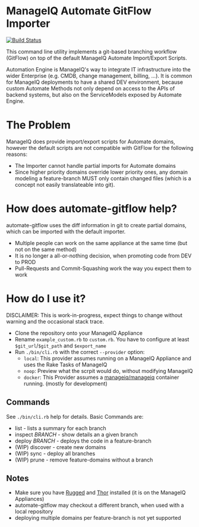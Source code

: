 # ManageIQ Automate GitFlow Importer
[![Build Status](https://travis-ci.org/ThomasBuchinger/automate-gitflow.svg?branch=master)](https://travis-ci.org/ThomasBuchinger/automate-gitflow)

This command line utility implements a git-based branching workflow (GitFlow) on top of the default ManageIQ Automate Import/Export Scripts.

Automation Engine is ManageIQ's way to integrate IT infrastructure into the wider Enterprise (e.g. CMDB, change management, billing, ...). 
It is common for ManageIQ deployments to have a shared DEV environment, because custom Automate Methods not only depend on access to the APIs of backend systems, but also on the ServiceModels exposed by Automate Engine. 

# The Problem
ManageIQ does provide import/export scripts for Automate domains, however the default scripts are not compatible with GitFlow for the following reasons:
* The Importer cannot handle partial imports for Automate domains
* Since higher priority domains override lower priority ones, any domain modeling a feature-branch MUST only contain changed files (which is a concept not easily translateable into git).

# How does automate-gitflow help?
automate-gitflow uses the diff information in git to create partial domains, which can be imported with the default importer.
* Multiple people can work on the same appliance at the same time (but not on the same method)
* It is no longer a all-or-nothing decision, when promoting code from DEV to PROD
* Pull-Requests and Commit-Squashing work the way you expect them to work

# How do I use it?
DISCLAIMER: This is work-in-progress, expect things to change without warning and the occasional stack trace.
* Clone the repository onto your ManageIQ Appliance 
* Rename `example_custom.rb` to `custom.rb`. You have to configure at least `$git_url`/`$git_path` and `$export_name` 
* Run `./bin/cli.rb` with the correct `--provider` option:
  * `local`: This provider assumes running on a ManageIQ Appliance and uses the Rake Tasks of ManageIQ
  * `noop`: Preview what the scrpit would do, without modifying ManageIQ
  * `docker`: This Provider assumes a [manageiq/manageiq](https://hub.docker.com/r/manageiq/manageiq/) container running. (mostly for development)

## Commands
See `./bin/cli.rb` help for details. Basic Commands are: 
* list - lists a summary for each branch
* inspect _BRANCH_ - show details an a given branch
* deploy _BRANCH_ - deploys the code in a feature-branch
* (WIP) discover - create new domains
* (WIP) sync  - deploy all branches 
* (WIP) prune - remove feature-domains without a branch

## Notes
* Make sure you have [Rugged](https://github.com/libgit2/rugged) and [Thor](https://github.com/erikhuda/thor) installed (it is on the ManageIQ Appliances)
* automate-gitflow may checkout a different branch, when used with a local repository
* deploying multiple domains per feature-branch is not yet supported
